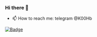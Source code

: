 ### Hi there 👋
- 📫 How to reach me: telegram @K00Hb

[![Badge](https://www.codewars.com/users/K0Hb/badges/large)](https://www.codewars.com/users/K0Hb/badges/large)
<!--
**K0Hb/K0Hb** is a ✨ _special_ ✨ repository because its `README.md` (this file) appears on your GitHub profile.

Here are some ideas to get you started:

- 🔭 I’m currently working on ...
- 🌱 I’m currently learning ...
- 👯 I’m looking to collaborate on ...
- 🤔 I’m looking for help with ...
- 💬 Ask me about ...
- 📫 How to reach me: telegram @K00Hb
- 😄 Pronouns: ...
- ⚡ Fun fact: ...
-->
